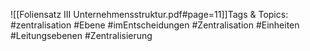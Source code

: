 
![[Foliensatz III Unternehmensstruktur.pdf#page=11]]Tags & Topics:
   #zentralisation
   #Ebene
   #imEntscheidungen
   #Zentralisation
   #Einheiten
   #Leitungsebenen
   #Zentralisierung